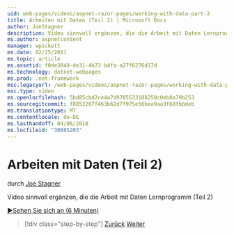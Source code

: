 ```yaml
---
uid: web-pages/videos/aspnet-razor-pages/working-with-data-part-2
title: Arbeiten mit Daten (Teil 2) | Microsoft Docs
author: JoeStagner
description: Video sinnvoll ergänzen, die die Arbeit mit Daten Lernprogramm (Teil 2)
ms.author: aspnetcontent
manager: wpickett
ms.date: 02/25/2011
ms.topic: article
ms.assetid: f0de3048-de31-4b73-b4fa-a27f6276d17d
ms.technology: dotnet-webpages
ms.prod: .net-framework
msc.legacyurl: /web-pages/videos/aspnet-razor-pages/working-with-data-part-2
msc.type: video
ms.openlocfilehash: 5bd85cbd2ce4a7d9705533188258c0eb8a79b253
ms.sourcegitcommit: f8852267f463b62d7f975e56bea9aa3f68fbbdeb
ms.translationtype: MT
ms.contentlocale: de-DE
ms.lasthandoff: 04/06/2018
ms.locfileid: "30895203"
---
```

<a name="working-with-data-part-2"></a>Arbeiten mit Daten (Teil 2)
====================
durch [Joe Stagner](https://github.com/JoeStagner)

Video sinnvoll ergänzen, die die Arbeit mit Daten Lernprogramm (Teil 2)

[&#9654;Sehen Sie sich an (6 Minuten)](https://channel9.msdn.com/Blogs/ASP-NET-Site-Videos/working-with-data-part-2)

> [!div class="step-by-step"]
> [Zurück](working-with-data-part-1.md)
> [Weiter](displaying-data-in-a-grid.md)
